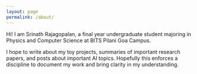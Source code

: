 ```yaml
---
layout: page
permalink: /about/
---
```


Hi! I am Srinath Rajagopalan, a final year undergraduate student majoring in Physics and Computer Science at BITS Pilani Goa Campus.

I hope to write about my toy projects, summaries of important research papers, and posts about important AI topics. Hopefully this enforces a discipline to document my work and bring clarity in my understanding.
